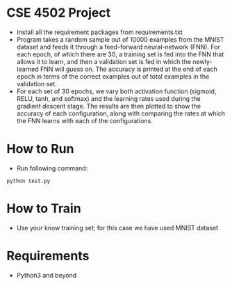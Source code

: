 # CSE 4502 Project

* Install all the requirement packages from requirements.txt
* Program takes a random sample out of 10000 examples from the MNIST dataset and feeds it through a feed-forward neural-network (FNN). For each epoch, of which there are 30, a training set is fed into the FNN that allows it to learn, and then a validation set is fed in which the newly-learned FNN will guess on. The accuracy is printed at the end of each epoch in terms of the correct examples out of total examples in the validation set.
* For each set of 30 epochs, we vary both activation function (sigmoid, RELU, tanh, and softmax) and the learning rates used during the gradient descent stage. The results are then plotted to show the accuracy of each configuration, along with comparing the rates at which the FNN learns with each of the configurations.

# How to Run
* Run following command:
 ```
 python test.py
 ```
# How to Train 
* Use your know training set; for this case we have used MNIST dataset 

# Requirements
* Python3 and beyond
